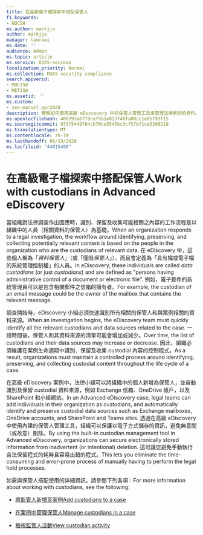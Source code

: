 ```yaml
---
title: 在高級電子檔探索中搭配保管人
f1.keywords:
- NOCSH
ms.author: markjjo
author: markjjo
manager: laurawi
ms.date: ''
audience: Admin
ms.topic: article
ms.service: O365-seccomp
localization_priority: Normal
ms.collection: M365-security-compliance
search.appverid:
- MOE150
- MET150
ms.assetid: ''
ms.custom:
- seo-marvel-apr2020
description: 瞭解如何使用高級 eDiscovery 中的保管人管理工具來管理法律案例的資料。
ms.openlocfilehash: 400793a6779cef5b1e823f40fa08cc1e05f93f15
ms.sourcegitcommit: 973f5449784cb70ce5545bc3cf57bf1ce5209218
ms.translationtype: MT
ms.contentlocale: zh-TW
ms.lasthandoff: 06/19/2020
ms.locfileid: "44815490"
---
```

# <a name="work-with-custodians-in-advanced-ediscovery"></a><span data-ttu-id="127cc-103">在高級電子檔探索中搭配保管人</span><span class="sxs-lookup"><span data-stu-id="127cc-103">Work with custodians in Advanced eDiscovery</span></span>

<span data-ttu-id="127cc-104">當組織對法律調查作出回應時，識別、保留及收集可能相關之內容的工作流程是以組織中的人員（相關資料的保管人）為基礎。</span><span class="sxs-lookup"><span data-stu-id="127cc-104">When an organization responds to a legal investigation, the workflow around identifying, preserving, and collecting potentially relevant content is based on the people in the organization who are the custodians of relevant data.</span></span> <span data-ttu-id="127cc-105">在 eDiscovery 中，這些個人稱為「*資料保管人*」（或「僅限*保管人*」），而且會定義為「具有檔或電子檔的系統管理控制權」的人員。</span><span class="sxs-lookup"><span data-stu-id="127cc-105">In eDiscovery, these individuals are called *data custodians* (or just *custodians*) and are defined as "persons having administrative control of a document or electronic file".</span></span> <span data-ttu-id="127cc-106">例如，電子郵件的系統管理員可以是包含相關郵件之信箱的擁有者。</span><span class="sxs-lookup"><span data-stu-id="127cc-106">For example, the custodian of an email message could be the owner of the mailbox that contains the relevant message.</span></span>  

<span data-ttu-id="127cc-107">調查開始時，eDiscovery 小組必須快速識別所有相關的保管人和與案例相關的資料來源。</span><span class="sxs-lookup"><span data-stu-id="127cc-107">When an investigation begins, the eDiscovery team must quickly identify all the relevant custodians and data sources related to the case.</span></span> <span data-ttu-id="127cc-108">一段時間後，保管人和其資料來源的清單可能會增加或減少。</span><span class="sxs-lookup"><span data-stu-id="127cc-108">Over time, the list of custodians and their data sources may increase or decrease.</span></span> <span data-ttu-id="127cc-109">因此，組織必須維護在案例生命週期中識別、保留及收集 custodial 內容的控制程式。</span><span class="sxs-lookup"><span data-stu-id="127cc-109">As a result, organizations must maintain a controlled process around identifying, preserving, and collecting custodial content throughout the life cycle of a case.</span></span>

<span data-ttu-id="127cc-110">在高級 eDiscovery 案例中，法律小組可以將組織中的個人新增為保管人，並自動識別及保留 custodial 資料來源，例如 Exchange 信箱、OneDrive 帳戶，以及 SharePoint 和小組網站。</span><span class="sxs-lookup"><span data-stu-id="127cc-110">In an Advanced eDiscovery case, legal teams can add individuals in their organization as custodians, and automatically identify and preserve custodial data sources such as Exchange mailboxes, OneDrive accounts, and SharePoint and Teams sites.</span></span> <span data-ttu-id="127cc-111">透過在高級 eDiscovery 中使用內建的保管人管理工具，組織可以保護以電子方式儲存的資訊，避免無意間（或故意）刪除。</span><span class="sxs-lookup"><span data-stu-id="127cc-111">By using the built-in custodian management tool in Advanced eDiscovery, organizations can secure electronically stored information from inadvertent (or intentional) deletion.</span></span> <span data-ttu-id="127cc-112">這可讓您避免手動執行合法保留程式的耗時且容易出錯的程式。</span><span class="sxs-lookup"><span data-stu-id="127cc-112">This lets you eliminate the time-consuming and error-prone process of manually having to perform the legal hold processes.</span></span> 

<span data-ttu-id="127cc-113">如需與保管人搭配使用的詳細資訊，請參閱下列各項：</span><span class="sxs-lookup"><span data-stu-id="127cc-113">For more information about working with custodians, see the following:</span></span> 

- [<span data-ttu-id="127cc-114">將監管人新增至案例</span><span class="sxs-lookup"><span data-stu-id="127cc-114">Add custodians to a case</span></span>](add-custodians-to-case.md)

- [<span data-ttu-id="127cc-115">在案例中管理保管人</span><span class="sxs-lookup"><span data-stu-id="127cc-115">Manage custodians in a case</span></span>](manage-new-custodians.md)

- [<span data-ttu-id="127cc-116">檢視監管人活動</span><span class="sxs-lookup"><span data-stu-id="127cc-116">View custodian activity</span></span>](view-custodian-activity.md)
